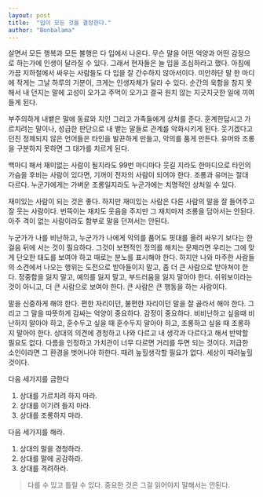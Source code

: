 ```yaml
---
layout: post
title:  "입이 모든 것을 결정한다."
author: "Bonbalama"
---
```


살면서 모든 행복과 모든 불행은 다 입에서 나온다. 무슨 말을 어떤 억양과 어떤 감정으로 하는가에 인생이 달라질 수 있다. 그래서 현자들은 늘 입을 조심하라고 했다. 아침에 가끔 지하철에서 싸우는 사람들도 다 입을 잘 간수하지 않아서이다. 미안하단 말 한 마디에 작게는 그날 하루의 기분이, 크게는 인생자체가 달라 수 있다. 순간의 욱함을 참지 못해서 내 던지는 말에 고성이 오가고 주먹이 오가고 결국 원치 않는 지긋지긋한 일에 끼여들게 된다.

부주의하게 내뱉은 말에 동료와 지인 그리고 가족들에게 상처를 준다. 훈계한답시고 가르치려는 말이나, 성급한 판단으로 내 뱉는 말들로 관계를 악화시키게 된다. 웃기겠다고 던진 정제되지 않은 언어들은 타인을 발끈하게 만들고, 악의를 품게 만든다. 유머와 조롱을 구분하지 못하면 그 대가를 치르게 된다. 

백마디 해서 재미없는 사람이 될지라도 99번 마디마다 웃길 지라도 한마디으로 타인의 가슴을 후비는 사람이 있다면, 기꺼이 전자의 사람이 되어야 한다. 조롱과 유머는 절대 다르다. 누군가에게는 가벼운 조롱일지라도 누군가에는 치명적인 상처일 수 있다. 

재미있는 사람이 되는 것은 좋다. 하지만 재미있는 사람은 다른 사람의 말을 잘 들어주고 잘 웃는 사람이다. 번뜩이는 재치도 웃음을 주지만 그 재치마저 조롱을 담아서는 안된다. 아주 격이 없는 사람이라도 함부로 말을 던져서는 안된다.

누군가가 나를 비난하고, 누군가가 나에게 악의를 품어도 핏대를 올려 싸우기 보다는 한걸음 뒤에 서는 것이 필요하다. 그것이 보편적인 정의를 해치는 문제라면 우리는 그에 맞게 단오한 태도를 보여야 하고 때로는 분노를 표시해야 한다. 하지만 나와 마주한 사람들의 소견에서 나오는 행위는 도전으로 받아들이지 말고, 좀 더 큰 사람으로 받아쳐야 한다. 정중함을 잃지 말고, 예의를 잃지 말고, 부드러움을 잃지 말아야 한다. 쉬워보이라는 것이 아니고, 더 큰 사람으로 보여야 한다. 큰 사람은 큰 행동을 하는 사람이다.

말을 신중하게 해야 한다. 편한 자리이던, 불편한 자리이던 말을 잘 골라서 해야 한다. 그리고 그 말을 따뜻하게 감싸는 억양이 중요하다. 감정이 중요하다. 비비난하고 싶을때 비난하지 말아야 하고, 훈수두고 싶을 때 훈수두지 말아야 하고, 조롱하고 싶을 때 조롱하지 말아야 한다. 상대의 의견에 경청하고 나와 다르고 내 생각과 다르다고 해서 반박할 필요도 없다. 다름을 인정하고 가치관이 너무 다르면 거리를 두면 되는 것이다. 저급한 소인이라면 그 환경을 벗어나야 하한다. 때려 눞힐생각할 필요가 없다. 세상이 때려눞힐 것이다. 

다음 세가지를 금한다

1. 상대를 가르치려 하지 마라.
2. 상대를 이기려 들지 마라.
3.  상대를 조롱하지 마라.

다음 세가지를 해라.

1. 상대의 말을 경청하라.
2. 상대를 말에 공감하라.
3. 상대를 격려하라.

>  다를 수 있고 틀릴 수 있다. 중요한 것은 그걸 읽어야지 말해서는 안된다. 